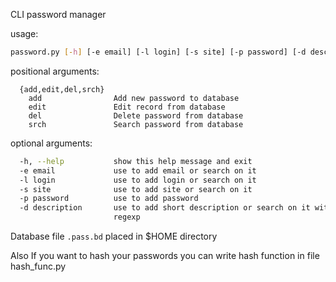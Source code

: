 CLI password manager

usage:
```bash
password.py [-h] [-e email] [-l login] [-s site] [-p password] [-d description] {add,edit,del,srch}
```

positional arguments:
```
  {add,edit,del,srch}
    add                Add new password to database
    edit               Edit record from database
    del                Delete password from database
    srch               Search password from database
```
optional arguments:
```bash
  -h, --help           show this help message and exit
  -e email             use to add email or search on it
  -l login             use to add login or search on it
  -s site              use to add site or search on it
  -p password          use to add password
  -d description       use to add short description or search on it with
                       regexp
```

Database file ```.pass.bd``` placed in $HOME directory

Also If you want to hash your passwords you can write hash function in file hash_func.py

